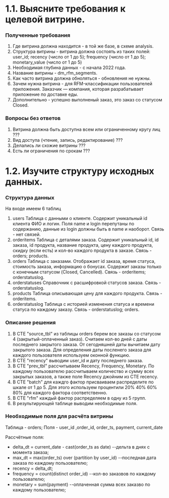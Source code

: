 # 1.1. Выясните требования к целевой витрине.

### Полученные требования
1. Где витрина должна находится -  в той же базе, в схеме analysis.
2. Структура витрины - витрина должна состоять из таких полей: user_id; recency (число от 1 до 5); frequency (число от 1 до 5); monetary_value (число от 1 до 5)
3. Необходимая глубина данных - с начала 2022 года.
4. Название витрины - dm_rfm_segments.
5. Как часто витрина должна обноляться  - обновления не нужны.
6. Зачем нужна витрина - для RFM-классификации пользователей приложения.
	Заказчик — компания, которая разрабатывает приложение по доставке еды.
7. Дополнительно - успешно выполненый заказ, это заказ со статусом Closed.

### Вопросы без ответов
1. Витрина должна быть доступна всем или ограниченному кругу лиц ???
2. Вид доступа (чтение, запись, редактирование) ???
3. Делались ли схожие витрины ???
4. Есть ли ограничения по срокам ???

# 1.2. Изучите структуру исходных данных.

### Структура данных
На входе имеем 6 таблиц
1. users
Таблица с данными о клиенте. Содержит уникальный id клиента ФИО и логин. Поля name и login перепутаны по содержанию, данные из login должны быть в name и наоборот.
Связь - нет связей.
2. orderitems
Таблица с деталями заказа. Содержит уникальный id, id заказа, id продукта, название продукта, цену каждого продукта, скидку (если есть) и кол-во каждого продукта в заказе.
Связь - orders; products.
3. orders
Таблица с заказами. Отображает id заказа, время статуса, стоимость заказа, информацию о бонусах. Содержит заказы только с конечным статусом (Closed, Cancelled).
Связь - orderitems; orderstatuslog.
4. orderstatuses
Справочник с расшифровкой статусов заказа.
Связь - orderstatuslog.
5. products
Таблица описывающая цену для каждого продукта.
Связь - orderitems.
6. orderstatuslog
Таблица с историей изменения статуса и времени статуса по каждому заказу.
Связь - orderstatuslog; orders.

### Описание решения
1. В CTE "source_tbl" из таблицы orders берем все заказы со статусом 4 (закрытый-оплаченный заказ). Считаем кол-во дней с даты последнего закрытого заказа. От сегодняшней даты вычитаем дату закрытого заказа. Для определения даты посленего заказа для каждого пользователя используем оконной функцию.
2. В CTE "recency" выводим user_id и дату последнего заказа.
3. В CTE "prev_tbl" рассчитываем Recency, Frequency, Monetary. По каждому пользователю рассчитываем количество и сумму всех закрытых заказов, а также поле Recency джойним из CTE recency.
4. В CTE "batch" для каждго фактор присваиваем распределите по шкале от 1 до 5. Для этого используем процентили 20% 40% 60% 80% для каждого фактора соответственно.
5. В CTE "rfm" каждый фактор распределяем в одну из 5 групп.
6. В результирующей таблице выводим необходимые поля.

### Необходимые поля для расчёта витрины
Таблица - orders;
Поля - user_id ,order_id, order_ts, payment, current_date

Рассчётные поля:
- delta_dt = current_date - cast(order_ts as date)	--дельта в днях с момента заказа;
- max_dt = max(order_ts) over (partition by user_id)	--последная дата заказа по каждому пользователю;
- recency = delta_dt;
- frequency = count(distinct order_id)				--кол-во заказвов по каждому пользователю;
- monetary = sum(payment)								--оплаченная сумма всех заказво по каждому пользователю;

















